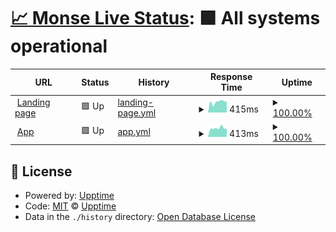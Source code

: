 # [📈 Monse Live Status](https://get-monse.github.io/uptime/): <!--live status--> **🟩 All systems operational**

<!--start: status pages-->
<!-- This summary is generated by Upptime (https://github.com/upptime/upptime) -->
<!-- Do not edit this manually, your changes will be overwritten -->
<!-- prettier-ignore -->
| URL | Status | History | Response Time | Uptime |
| --- | ------ | ------- | ------------- | ------ |
| <img alt="" src="https://icons.duckduckgo.com/ip3/monseapp.com.ico" height="13"> [Landing page](https://monseapp.com) | 🟩 Up | [landing-page.yml](https://github.com/get-monse/uptime/commits/HEAD/history/landing-page.yml) | <details><summary><img alt="Response time graph" src="./graphs/landing-page/response-time-week.png" height="20"> 415ms</summary><br><a href="https://get-monse.github.io/uptime/history/landing-page"><img alt="Response time 445" src="https://img.shields.io/endpoint?url=https%3A%2F%2Fraw.githubusercontent.com%2Fget-monse%2Fuptime%2FHEAD%2Fapi%2Flanding-page%2Fresponse-time.json"></a><br><a href="https://get-monse.github.io/uptime/history/landing-page"><img alt="24-hour response time 423" src="https://img.shields.io/endpoint?url=https%3A%2F%2Fraw.githubusercontent.com%2Fget-monse%2Fuptime%2FHEAD%2Fapi%2Flanding-page%2Fresponse-time-day.json"></a><br><a href="https://get-monse.github.io/uptime/history/landing-page"><img alt="7-day response time 415" src="https://img.shields.io/endpoint?url=https%3A%2F%2Fraw.githubusercontent.com%2Fget-monse%2Fuptime%2FHEAD%2Fapi%2Flanding-page%2Fresponse-time-week.json"></a><br><a href="https://get-monse.github.io/uptime/history/landing-page"><img alt="30-day response time 395" src="https://img.shields.io/endpoint?url=https%3A%2F%2Fraw.githubusercontent.com%2Fget-monse%2Fuptime%2FHEAD%2Fapi%2Flanding-page%2Fresponse-time-month.json"></a><br><a href="https://get-monse.github.io/uptime/history/landing-page"><img alt="1-year response time 445" src="https://img.shields.io/endpoint?url=https%3A%2F%2Fraw.githubusercontent.com%2Fget-monse%2Fuptime%2FHEAD%2Fapi%2Flanding-page%2Fresponse-time-year.json"></a></details> | <details><summary><a href="https://get-monse.github.io/uptime/history/landing-page">100.00%</a></summary><a href="https://get-monse.github.io/uptime/history/landing-page"><img alt="All-time uptime 99.53%" src="https://img.shields.io/endpoint?url=https%3A%2F%2Fraw.githubusercontent.com%2Fget-monse%2Fuptime%2FHEAD%2Fapi%2Flanding-page%2Fuptime.json"></a><br><a href="https://get-monse.github.io/uptime/history/landing-page"><img alt="24-hour uptime 100.00%" src="https://img.shields.io/endpoint?url=https%3A%2F%2Fraw.githubusercontent.com%2Fget-monse%2Fuptime%2FHEAD%2Fapi%2Flanding-page%2Fuptime-day.json"></a><br><a href="https://get-monse.github.io/uptime/history/landing-page"><img alt="7-day uptime 100.00%" src="https://img.shields.io/endpoint?url=https%3A%2F%2Fraw.githubusercontent.com%2Fget-monse%2Fuptime%2FHEAD%2Fapi%2Flanding-page%2Fuptime-week.json"></a><br><a href="https://get-monse.github.io/uptime/history/landing-page"><img alt="30-day uptime 100.00%" src="https://img.shields.io/endpoint?url=https%3A%2F%2Fraw.githubusercontent.com%2Fget-monse%2Fuptime%2FHEAD%2Fapi%2Flanding-page%2Fuptime-month.json"></a><br><a href="https://get-monse.github.io/uptime/history/landing-page"><img alt="1-year uptime 99.53%" src="https://img.shields.io/endpoint?url=https%3A%2F%2Fraw.githubusercontent.com%2Fget-monse%2Fuptime%2FHEAD%2Fapi%2Flanding-page%2Fuptime-year.json"></a></details>
| <img alt="" src="https://icons.duckduckgo.com/ip3/monse.app.ico" height="13"> [App](https://monse.app) | 🟩 Up | [app.yml](https://github.com/get-monse/uptime/commits/HEAD/history/app.yml) | <details><summary><img alt="Response time graph" src="./graphs/app/response-time-week.png" height="20"> 413ms</summary><br><a href="https://get-monse.github.io/uptime/history/app"><img alt="Response time 373" src="https://img.shields.io/endpoint?url=https%3A%2F%2Fraw.githubusercontent.com%2Fget-monse%2Fuptime%2FHEAD%2Fapi%2Fapp%2Fresponse-time.json"></a><br><a href="https://get-monse.github.io/uptime/history/app"><img alt="24-hour response time 369" src="https://img.shields.io/endpoint?url=https%3A%2F%2Fraw.githubusercontent.com%2Fget-monse%2Fuptime%2FHEAD%2Fapi%2Fapp%2Fresponse-time-day.json"></a><br><a href="https://get-monse.github.io/uptime/history/app"><img alt="7-day response time 413" src="https://img.shields.io/endpoint?url=https%3A%2F%2Fraw.githubusercontent.com%2Fget-monse%2Fuptime%2FHEAD%2Fapi%2Fapp%2Fresponse-time-week.json"></a><br><a href="https://get-monse.github.io/uptime/history/app"><img alt="30-day response time 373" src="https://img.shields.io/endpoint?url=https%3A%2F%2Fraw.githubusercontent.com%2Fget-monse%2Fuptime%2FHEAD%2Fapi%2Fapp%2Fresponse-time-month.json"></a><br><a href="https://get-monse.github.io/uptime/history/app"><img alt="1-year response time 373" src="https://img.shields.io/endpoint?url=https%3A%2F%2Fraw.githubusercontent.com%2Fget-monse%2Fuptime%2FHEAD%2Fapi%2Fapp%2Fresponse-time-year.json"></a></details> | <details><summary><a href="https://get-monse.github.io/uptime/history/app">100.00%</a></summary><a href="https://get-monse.github.io/uptime/history/app"><img alt="All-time uptime 99.53%" src="https://img.shields.io/endpoint?url=https%3A%2F%2Fraw.githubusercontent.com%2Fget-monse%2Fuptime%2FHEAD%2Fapi%2Fapp%2Fuptime.json"></a><br><a href="https://get-monse.github.io/uptime/history/app"><img alt="24-hour uptime 100.00%" src="https://img.shields.io/endpoint?url=https%3A%2F%2Fraw.githubusercontent.com%2Fget-monse%2Fuptime%2FHEAD%2Fapi%2Fapp%2Fuptime-day.json"></a><br><a href="https://get-monse.github.io/uptime/history/app"><img alt="7-day uptime 100.00%" src="https://img.shields.io/endpoint?url=https%3A%2F%2Fraw.githubusercontent.com%2Fget-monse%2Fuptime%2FHEAD%2Fapi%2Fapp%2Fuptime-week.json"></a><br><a href="https://get-monse.github.io/uptime/history/app"><img alt="30-day uptime 100.00%" src="https://img.shields.io/endpoint?url=https%3A%2F%2Fraw.githubusercontent.com%2Fget-monse%2Fuptime%2FHEAD%2Fapi%2Fapp%2Fuptime-month.json"></a><br><a href="https://get-monse.github.io/uptime/history/app"><img alt="1-year uptime 99.53%" src="https://img.shields.io/endpoint?url=https%3A%2F%2Fraw.githubusercontent.com%2Fget-monse%2Fuptime%2FHEAD%2Fapi%2Fapp%2Fuptime-year.json"></a></details>

<!--end: status pages-->

## 📄 License

- Powered by: [Upptime](https://github.com/upptime/upptime)
- Code: [MIT](./LICENSE) © [Upptime](https://upptime.js.org)
- Data in the `./history` directory: [Open Database License](https://opendatacommons.org/licenses/odbl/1-0/)
